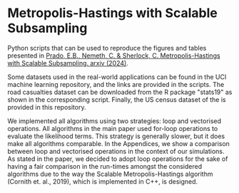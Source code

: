 # Metropolis-Hastings with Scalable Subsampling
Python scripts that can be used to reproduce the figures and tables presented in [Prado, E.B., Nemeth, C. & Sherlock, C. Metropolis-Hastings with Scalable Subsampling. arxiv (2024)](https://arxiv.org/pdf/2407.19602).

Some datasets used in the real-world applications can be found in the UCI machine learning repository, and the links are provided in the scripts. The road casualties dataset can be downloaded from the R package "stats19" as shown in the corresponding script. Finally, the US census dataset of the is provided in this repository.

We implemented all algorithms using two strategies: loop and vectorised operations. All algorithms in the main paper used for-loop operations to evaluate the likelihood terms. This strategy is generally slower, but it does make all algorithms comparable. In the Appendices, we show a comparison between loop and vectorised operations in the context of our simulations. As stated in the paper, we decided to adopt loop operations for the sake of having a fair comparison in the run-times amongst the considered algorithms due to the way the Scalable Metropolis-Hastings algorithm (Cornith et. al., 2019), which is implemented in C++, is designed.
